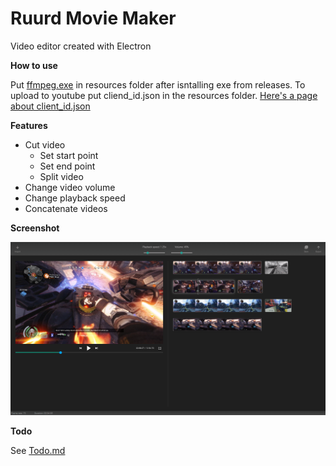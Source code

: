 # Ruurd Movie Maker
Video editor created with Electron

**How to use**

Put [ffmpeg.exe](https://www.ffmpeg.org/download.html) in resources folder after isntalling exe from releases. To upload to youtube put cliend_id.json in the resources folder. [Here's a page about client_id.json](https://developers.google.com/youtube/registering_an_application)

**Features**
* Cut video
    * Set start point
    * Set end point
    * Split video
* Change video volume
* Change playback speed
* Concatenate videos

**Screenshot**

![Screenshot of the current version](screenshots/main.png?raw=true "Pre Alpha Screenshot")

**Todo**

See [Todo.md](Todo.md)
